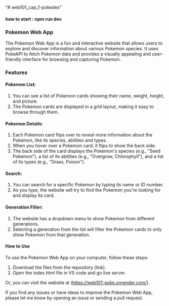 "# web101_cap_1-pokedex" 

#### how to start : npm run dev 

### Pokemon Web App

The Pokemon Web App is a fun and interactive website that allows users to explore and discover information about various Pokemon species. It uses PokeAPI to fetch Pokemon data and provides a visually appealing and user-friendly interface for browsing and capturing Pokemon.

### Features

#### Pokemon List: 
1. You can see a list of Pokemon cards showing their name, weight, height, and picture.
2.  The Pokemon cards are displayed in a grid layout, making it easy to browse through them.

#### Pokemon Details:
1. Each Pokemon card flips over to reveal more information about the Pokemon, like its species, abilities and types.
2. When you hover over a Pokemon card, it flips to show the back side.
3. The back side of the card displays the Pokemon's species (e.g., "Seed Pokemon"), a list of its abilities (e.g., "Overgrow, Chlorophyll"), and a list of its types (e.g., "Grass, Poison").
               
#### Search:
1. You can search for a specific Pokemon by typing its name or ID number.
2. As you type, the website will try to find the Pokemon you're looking for and display its card.

#### Generation Filter: 
1. The website has a dropdown menu to show Pokemon from different generations.
2. Selecting a generation from the list will filter the Pokemon cards to only show Pokemon from that generation.



#### How to Use
To use the Pokemon Web App on your computer, follow these steps:

1. Download the files from the repository (link).
2. Open the index.html file in VS code and go live server.

Or, you can visit the website at (https://web101-poke.onrender.com/).



If you find any issues or have ideas to improve the Pokemon Web App, please let me know by opening an issue or sending a pull request.




